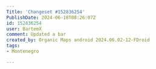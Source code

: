 ```yaml
---
Title: 'Changeset #152836254'
PublishDate: 2024-06-18T08:26:07Z
id: 152836254
user: BartemX
comment: Updated a bar
created_by: Organic Maps android 2024.06.02-12-FDroid
tags:
- Montenegro

---
```

